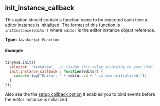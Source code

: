 ## init_instance_callback

This option should contain a function name to be executed each time a editor instance is initialized. The format of this function is `initInstance(editor)` where `editor` is the editor instance object reference.

**Type:** `JavaScript Function`

##### Example

```js
tinymce.init({
  selector: "textarea",  // change this value according to your html
  init_instance_callback : function(editor) {
    console.log("Editor: " + editor.id + " is now initialized.");
  }
});
```

Also see the the [setup callback option](#setup) it enabled you to bind events before the editor instance is initialized.

